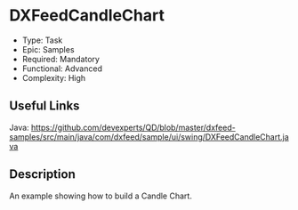 # DXFeedCandleChart

* Type: Task
* Epic: Samples
* Required: Mandatory
* Functional: Advanced
* Complexity: High

## Useful Links

Java:
https://github.com/devexperts/QD/blob/master/dxfeed-samples/src/main/java/com/dxfeed/sample/ui/swing/DXFeedCandleChart.java

## Description

An example showing how to build a Candle Chart.
